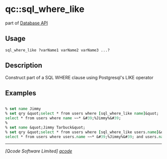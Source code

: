 qc::sql_where_like
==================

part of [Database API](../qc/wiki/DatabaseApi)

Usage
-----
`sql_where_like ?varName1 varName2 varName3 ...?`

Description
-----------
Construct part of a SQL WHERE clause using Postgresql's LIKE operator

Examples
--------
```tcl

% set name Jimmy
% set qry &quot;select * from users where [sql_where_like name]&quot;
select * from users where name ~~* &#39;%Jimmy%&#39;
%
% set name &quot;Jimmy Tarbuck&quot;
% set qry &quot;select * from users where [sql_where_like users.name]&quot;
select * from users where users.name ~~* &#39;%Jimmy%&#39; and users.name ~~* &#39;%Tarbuck%&#39;

```

----------------------------------
*[Qcode Software Limited] [qcode]*

[qcode]: http://www.qcode.co.uk "Qcode Software"